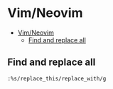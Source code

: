# Vim/Neovim
<!--ts-->
* [Vim/Neovim](vim.md#vimneovim)
   * [Find and replace all](vim.md#find-and-replace-all)

<!-- Added by: runner, at: Mon Jul 19 11:02:04 UTC 2021 -->

<!--te-->

## Find and replace all
```vim
:%s/replace_this/replace_with/g
```
